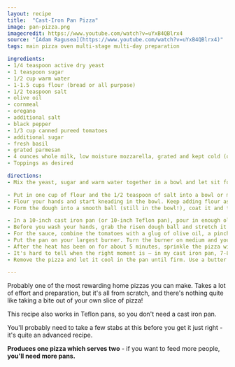 ```yaml
---
layout: recipe
title:  "Cast-Iron Pan Pizza"
image: pan-pizza.png
imagecredit: https://www.youtube.com/watch?v=uYxB4QBlrx4
source: "[Adam Ragusea](https://www.youtube.com/watch?v=uYxB4QBlrx4)"
tags: main pizza oven multi-stage multi-day preparation

ingredients:
- 1/4 teaspoon active dry yeast
- 1 teaspoon sugar
- 1/2 cup warm water
- 1-1.5 cups flour (bread or all purpose)
- 1/2 teaspoon salt
- olive oil
- cornmeal
- oregano
- additional salt
- black pepper
- 1/3 cup canned pureed tomatoes
- additional sugar
- fresh basil
- grated parmesan
- 4 ounces whole milk, low moisture mozzarella, grated and kept cold (often sold as Pizza Mozzarella in blocks in Europe)
- Toppings as desired

directions:
- Mix the yeast, sugar and warm water together in a bowl and let sit for 5 minutes. If the yeast float to the top and start to go foamy, that means they're alive and you're good to proceed. If not, stop here and go buy a new pack.

- Put in one cup of flour and the 1/2 teaspoon of salt into a bowl or mixer, mix until it just comes together.
- Flour your hands and start kneading in the bowl. Keep adding flour as needed to keep the dough from being untenably sticky, but don't add too much; it should be pretty wet and sticky at the end. Knead until you can stretch it out thin without it tearing.
- Form the dough into a smooth ball (still in the bowl!), coat it and the inside of the bowl with olive oil, cover, and let rise — either for at least 24 hours in the fridge, or 1-2 hours at room temperature — until it's doubled in size.

- In a 10-inch cast iron pan (or 10-inch Teflon pan), pour in enough olive oil to coat the bottom well. Put in a pinch of cornmeal, a little oregano, lots of black pepper and a small pinch of salt. Mix that together with your fingers and spread the seasoned oil around the bottom, corners and edges of the pan. 
- Before you wash your hands, grab the risen dough ball and stretch it out a little wider than the pan. Put it in the pan, and let it proof in there for a half hour, until puffy.
- For the sauce, combine the tomatoes with a glug of olive oil, a pinch of sugar, and a few torn leaves of fresh basil. Make sure your cheese is ready and kept cold in the fridge.
- Put the pan on your largest burner. Turn the burner on medium and your oven's grill on high. Spoon the sauce onto the dough and spread it edge to edge.
- After the heat has been on for about 5 minutes, sprinkle the pizza with parmesan and then the mozzarella, edge to edge. Put on any additional toppings you might have, and get ready to transfer the pizza to the oven.
- It's hard to tell when the right moment is — in my cast iron pan, 7-8 minutes from the time I turn on the burner is the perfect time, but it takes practice. The best indicator may be your nose — the second you smell something starting to burn, move the pizza. Broil it on a high rack until the top is brown to your liking, 4-5 minutes.
- Remove the pizza and let it cool in the pan until firm. Use a butter knife to release the rim of browned cheese from the pan, and then pull the pizza out with tongs. The bottom may stick a bit — you can either try to scrape under there to release it, or simple tear it off with the tongs, it should be solid enough after cooling down to come out intact.

---
```

Probably one of the most rewarding home pizzas you can make. Takes a lot of effort and preparation, but it's all from scratch, and there's nothing quite like taking a bite out of your own slice of pizza!

This recipe also works in Teflon pans, so you don't need a cast iron pan.

You'll probably need to take a few stabs at this before you get it just right - it's quite an advanced recipe.

**Produces one pizza which serves two** - if you want to feed more people, **you'll need more pans.**